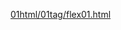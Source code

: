 [01html/01tag/flex01.html](https://github.com/inwoo0808/2024webapp/blob/main/01html/01tag/flex01.html)
